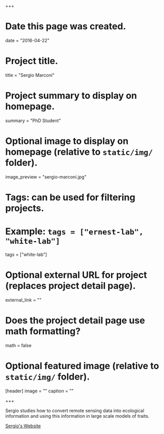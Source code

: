 +++
# Date this page was created.
date = "2016-04-22"

# Project title.
title = "Sergio Marconi"

# Project summary to display on homepage.
summary = "PhD Student"

# Optional image to display on homepage (relative to `static/img/` folder).
image_preview = "sergio-marconi.jpg"

# Tags: can be used for filtering projects.
# Example: `tags = ["ernest-lab", "white-lab"]`
tags = ["white-lab"]

# Optional external URL for project (replaces project detail page).
external_link = ""

# Does the project detail page use math formatting?
math = false

# Optional featured image (relative to `static/img/` folder).
[header]
image = ""
caption = ""

+++

Sergio studies how to convert remote sensing data into ecological information and using this information in large scale models of traits.

[Sergio's Website](https://marconis.github.io/data_science_ecology/)